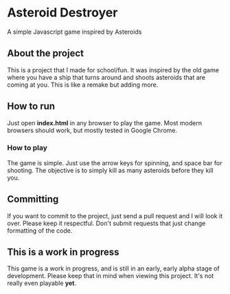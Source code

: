 # Asteroid Destroyer
A simple Javascript game inspired by Asteroids

## About the project
This is a project that I made for school/fun. It was inspired by the old game where you have a ship that turns around and shoots
asteroids that are coming at you. This is like a remake but adding more.

## How to run
Just open __index.html__ in any browser to play the game. Most modern browsers should work, but mostly tested in Google Chrome.

### How to play
The game is simple. Just use the arrow keys for spinning, and space bar for shooting. The objective is to simply kill as many asteroids before they kill you.

## Committing
If you want to commit to the project, just send a pull request and I will look it over. Please keep it respectful. Don't submit
requests that just change formatting of the code.

## This is a work in progress
This game is a work in progress, and is still in an early, early alpha stage of development. Please keep that in mind when viewing
this project. It's not really even playable __yet__.
